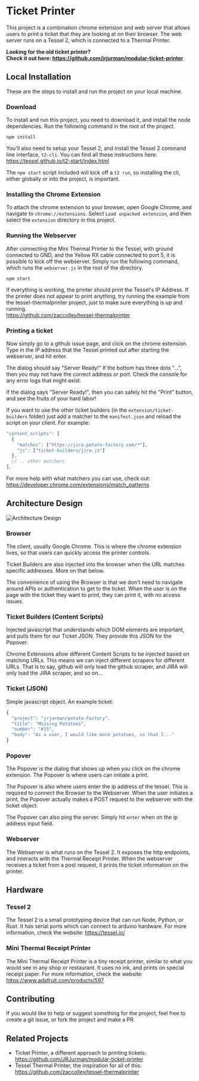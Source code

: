 # Ticket Printer  
This project is a combination chrome extension and web server that allows
users to print a ticket that they are looking at on their browser. The web
server runs on a Tessel 2, which is connected to a Thermal Printer.

**Looking for the old ticket printer?  
Check it out here: https://github.com/jrjurman/modular-ticket-printer**

## Local Installation
These are the steps to install and run the project on your local machine.

### Download
To install and run this project, you need to download it, and install the node
dependencies. Run the following command in the root of the project.
```
npm install
```

You'll also need to setup your Tessel 2, and install the Tessel 2 command line
interface, `t2-cli`. You can find all these instructions here:
https://tessel.github.io/t2-start/index.html

The `npm start` script included will kick off a `t2 run`, so installing the cli,
either globally or into the project, is important.

### Installing the Chrome Extension
To attach the chrome extension to your browser, open Google Chrome, and navigate
to `chrome://extensions`. Select `Load unpacked extension`, and then select the
`extension` directory in this project.

### Running the Webserver
After connecting the Mini Thermal Printer to the Tessel, with ground connected
to GND, and the Yellow RX cable connected to port 5, it is possible to kick off
the webserver. Simply run the following command, which runs the `webserver.js`
in the root of the directory.
```
npm start
```

If everything is working, the printer should print the Tessel's IP Address. If
the printer does not appear to print anything, try running the example from the
tessel-thermalprinter project, just to make sure everything is up and running.  
https://github.com/zaccolley/tessel-thermalprinter


### Printing a ticket
Now simply go to a github issue page, and click on the chrome extension. Type in
the IP address that the Tessel printed out after starting the webserver, and hit
enter.  

The dialog should say "Server Ready!" If the bottom has three dots "...",
then you may not have the correct address or port. Check the console for any
error logs that might exist.  

If the dialog says "Server Ready!", then you can safely hit the "Print" button,
and see the fruits of your hard labor!

If you want to use the other ticket builders (in the
`extension/ticket-builders` folder) just add a matcher to the `manifest.json`
and reload the script on your client. For example:  
```javascript
"content_scripts": [
  {
    "matches": ["https://jira.potato-factory.com/*"],
    "js": ["ticket-builders/jira.js"]
  },
  // .. other matchers
],
```

For more help with what matchers you can use, check out:
https://developer.chrome.com/extensions/match_patterns

## Architecture Design
![Architecture Design](design/Point-of-Tickets-Architecture.png)

### Browser
The client, usually Google Chrome. This is where the chrome extension lives,
so that users can quickly access the printer controls.  

Ticket Builders are also injected into the browser when the URL matches
specific addresses. More on that below.  

The convenience of using the Browser is that we don't need to navigate around
APIs or authentication to get to the ticket. When the user is on the page with
the ticket they want to print, they can print it, with no access issues.

### Ticket Builders (Content Scripts)
Injected javascript that understands which DOM elements are important, and
pulls them for our Ticket JSON. They provide this JSON for the Popover.  

Chrome Extensions allow different Content Scripts to be injected based on
matching URLs. This means we can inject different scrapers for different URLs.
That is to say, github will only load the github scraper, and JIRA will only
load the JIRA scraper, and so on...

### Ticket (JSON)
Simple javascript object. An example ticket:
```javascript
{
  "project": "jrjurman/potato-factory",
  "title": "Missing Potatoes",
  "number": "#15",
  "body": "As a user, I would like more potatoes, so that I..."
}
```

### Popover
The Popover is the dialog that shows up when you click on the chrome extension.
The Popover is where users can initiate a print.  

The Popover is also where users enter the ip address of the tessel. This is
required to connect the Browser to the Webserver. When the user initiates a
print, the Popover actually makes a POST request to the webserver with the
ticket object.  

The Popover can also ping the server. Simply hit `enter` when on the ip address
input field.

### Webserver
The Webserver is what runs on the Tessel 2. It exposes the http endpoints, and
interacts with the Thermal Receipt Printer. When the webserver receives a
ticket from a post request, it prints the ticket information on the printer.  

## Hardware

### Tessel 2
The Tessel 2 is a small prototyping device that can run Node, Python, or Rust.
It has serial ports which can connect to arduino hardware. For more information,
check the website: https://tessel.io/

### Mini Thermal Receipt Printer
The Mini Thermal Receipt Printer is a tiny receipt printer, similar to what you
would see in any shop or restaurant. It uses no ink, and prints on special
receipt paper. For more information, check the website:
https://www.adafruit.com/products/597  

## Contributing
If you would like to help or suggest something for the project, feel free to
create a git issue, or fork the project and make a PR.

## Related Projects
- Ticket Printer, a different approach to printing tickets:
https://github.com/JRJurman/modular-ticket-printer
- Tessel Thermal Printer, the inspiration for all of this:
https://github.com/zaccolley/tessel-thermalprinter
